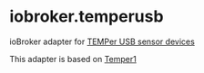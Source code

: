 # iobroker.temperusb
ioBroker adapter for [TEMPer USB sensor devices](http://pcsensor.com/)

This adapter is based on [Temper1](https://github.com/asmuelle/node-temper1)
